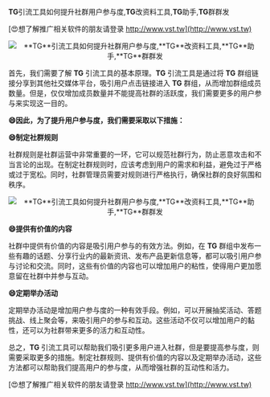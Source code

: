 **TG**引流工具如何提升社群用户参与度,**TG**改资料工具,**TG**助手,**TG**群群发

[😍想了解推广相关软件的朋友请登录 http://www.vst.tw](http://www.vst.tw)

 <center><img src="https://vst.tw/MP4/tuiguang/png/2.png" alt="**TG**引流工具如何提升社群用户参与度,**TG**改资料工具,**TG**助手,**TG**群群发"></center>

首先，我们需要了解 **TG** 引流工具的基本原理。**TG** 引流工具是通过将 **TG** 群组链接分享到其他社交媒体平台，吸引用户点击链接进入 **TG** 群组，从而增加群组成员数量。但是，仅仅增加成员数量并不能提高社群的活跃度，我们需要更多的用户参与来实现这一目的。

**😄因此，为了提升用户参与度，我们需要采取以下措施：**

**😄制定社群规则**

社群规则是社群运营中非常重要的一环，它可以规范社群行为，防止恶意攻击和不当言论的出现。在制定社群规则时，应该考虑到用户的需求和利益，避免过于严格或过于宽松。同时，社群管理员需要对规则进行严格执行，确保社群的良好氛围和秩序。

 <center><img src="https://vst.tw/MP4/tuiguang/png/5.png" alt="**TG**引流工具如何提升社群用户参与度,**TG**改资料工具,**TG**助手,**TG**群群发"></center>

**😄提供有价值的内容**

社群中提供有价值的内容是吸引用户参与的有效方法。例如，在 **TG** 群组中发布一些有趣的话题、分享行业内的最新资讯、发布产品更新信息等，都可以吸引用户参与讨论和交流。同时，这些有价值的内容也可以增加用户的粘性，使得用户更加愿意留在社群中并参与互动。

**😄定期举办活动**

定期举办活动是增加用户参与度的一种有效手段。例如，可以开展抽奖活动、答题挑战、线上聚会等，来吸引用户的参与和互动。这些活动不仅可以增加用户的黏性，还可以为社群带来更多的活力和互动性。

总之，**TG** 引流工具可以帮助我们吸引更多用户进入社群，但是要提高参与度，则需要采取更多的措施。制定社群规则、提供有价值的内容以及定期举办活动，这些方法都可以帮助我们提高用户的参与度，从而增强社群的互动性和活力。

[😍想了解推广相关软件的朋友请登录 http://www.vst.tw](http://www.vst.tw)



